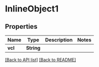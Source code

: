 # InlineObject1

## Properties

Name | Type | Description | Notes
------------ | ------------- | ------------- | -------------
**vcl** | **String** |  | 

[[Back to API list]](../README.md#documentation-for-api-endpoints) [[Back to README]](../README.md)


